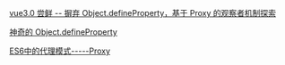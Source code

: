 [vue3.0 尝鲜 -- 摒弃 Object.defineProperty，基于 Proxy 的观察者机制探索](https://juejin.im/post/5bf3e632e51d452baa5f7375)

[神奇的 Object.defineProperty](https://juejin.im/post/59f2c90f6fb9a045167c6f03)

[ES6中的代理模式-----Proxy](https://juejin.im/post/5a5227ce6fb9a01c927e85c4)
